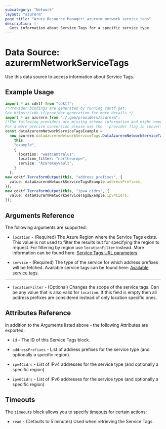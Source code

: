 ```yaml
---
subcategory: "Network"
layout: "azurerm"
page_title: "Azure Resource Manager: azurerm_network_service_tags"
description: |-
  Gets information about Service Tags for a specific service type.
---
```


# Data Source: azurermNetworkServiceTags

Use this data source to access information about Service Tags.

## Example Usage

```typescript
import * as cdktf from "cdktf";
/*Provider bindings are generated by running cdktf get.
See https://cdk.tf/provider-generation for more details.*/
import * as azurerm from "./.gen/providers/azurerm";
/*The following providers are missing schema information and might need manual adjustments to synthesize correctly: azurerm.
For a more precise conversion please use the --provider flag in convert.*/
const dataAzurermNetworkServiceTagsExample =
  new azurerm.dataAzurermNetworkServiceTags.DataAzurermNetworkServiceTags(
    this,
    "example",
    {
      location: "westcentralus",
      location_filter: "northeurope",
      service: "AzureKeyVault",
    }
  );
new cdktf.TerraformOutput(this, "address_prefixes", {
  value: dataAzurermNetworkServiceTagsExample.addressPrefixes,
});
new cdktf.TerraformOutput(this, "ipv4_cidrs", {
  value: dataAzurermNetworkServiceTagsExample.ipv4Cidrs,
});

```

## Arguments Reference

The following arguments are supported:

*   `location` - (Required) The Azure Region where the Service Tags exists. This value is not used to filter the results but for specifying the region to request. For filtering by region use `locationFilter` instead.  More information can be found here: [Service Tags URL parameters](https://docs.microsoft.com/rest/api/virtualnetwork/servicetags/list#uri-parameters).

*   `service` - (Required) The type of the service for which address prefixes will be fetched. Available service tags can be found here: [Available service tags](https://docs.microsoft.com/azure/virtual-network/service-tags-overview#available-service-tags).

***

* `locationFilter` - (Optional) Changes the scope of the service tags. Can be any value that is also valid for `location`. If this field is empty then all address prefixes are considered instead of only location specific ones.

## Attributes Reference

In addition to the Arguments listed above - the following Attributes are exported:

*   `id` - The ID of this Service Tags block.

*   `addressPrefixes` - List of address prefixes for the service type (and optionally a specific region).

*   `ipv4Cidrs` - List of IPv4 addresses for the service type (and optionally a specific region)

*   `ipv6Cidrs` - List of IPv6 addresses for the service type (and optionally a specific region)

## Timeouts

The `timeouts` block allows you to specify [timeouts](https://www.terraform.io/language/resources/syntax#operation-timeouts) for certain actions:

* `read` - (Defaults to 5 minutes) Used when retrieving the Service Tags.
